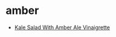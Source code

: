 # amber

 * [Kale Salad With Amber Ale Vinaigrette](index/k/kale-salad-with-amber-ale-vinaigrette.json)

